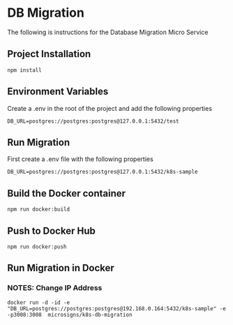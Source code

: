 # DB Migration

The following is instructions for the Database Migration Micro Service

## Project Installation

```
npm install
```

## Environment Variables

Create a .env in the root of the project and add the following properties

```
DB_URL=postgres://postgres:postgres@127.0.0.1:5432/test
```

## Run Migration

First create a .env file with the following properties
```
DB_URL=postgres://postgres:postgres@127.0.0.1:5432/k8s-sample
```

## Build the Docker container
```
npm run docker:build
```

## Push to Docker Hub
```
npm run docker:push
```

## Run Migration in Docker
### NOTES: Change IP Address
`docker run -d -id -e "DB_URL=postgres://postgres:postgres@192.168.0.164:5432/k8s-sample" -e  -p3008:3008  microsigns/k8s-db-migration`

